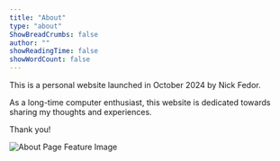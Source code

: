 ```yaml
---
title: "About"
type: "about"
ShowBreadCrumbs: false
author: ""
showReadingTime: false
showWordCount: false
---
```


This is a personal website launched in October 2024 by Nick Fedor.

As a long-time computer enthusiast, this website is dedicated towards sharing my thoughts and experiences.

Thank you!

![About Page Feature Image](/images/about/feature-image.jpg)

